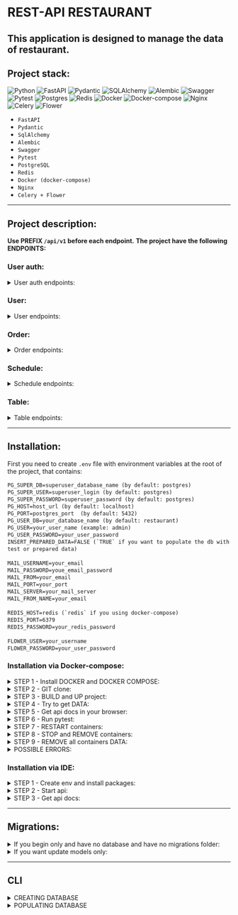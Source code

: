 # REST-API RESTAURANT

This application is designed to manage the data of restaurant.
---
## Project stack:
![Python](https://img.shields.io/badge/python-3670A0?style=for-the-badge&logo=python&logoColor=ffdd54)
![FastAPI](https://img.shields.io/badge/FastAPI-005571?style=for-the-badge&logo=fastapi)
![Pydantic](https://img.shields.io/badge/Pydantic-ff43a1.svg?style=for-the-badge)
![SQLAlchemy](https://img.shields.io/badge/sqlalchemy-7a1b0c.svg?style=for-the-badge)
![Alembic](https://img.shields.io/badge/alembic-1E5945.svg?style=for-the-badge)
![Swagger](https://img.shields.io/badge/-Swagger-%23Clojure?style=for-the-badge&logo=swagger&logoColor=white)
![Pytest](https://img.shields.io/badge/pytest-003153.svg?style=for-the-badge&logo=pytest&logoColor=gray)
![Postgres](https://img.shields.io/badge/postgres-%23316192.svg?style=for-the-badge&logo=postgresql&logoColor=white)
![Redis](https://img.shields.io/badge/redis-%23DD0031.svg?style=for-the-badge&logo=redis&logoColor=white)
![Docker](https://img.shields.io/badge/docker-%230db7ed.svg?style=for-the-badge&logo=docker&logoColor=white)
![Docker-compose](https://img.shields.io/badge/docker--compose-6495ED.svg?style=for-the-badge&logo=docker&logoColor=white)
![Nginx](https://img.shields.io/badge/nginx-%23009639.svg?style=for-the-badge&logo=nginx&logoColor=white)
![Celery](https://img.shields.io/badge/Celery-%2300C7B7.svg?style=for-the-badge&logo=Celery)
![Flower](https://img.shields.io/badge/F-Flower-green.svg?style=for-the-badge&logo=Celery)

- `FastAPI`
- `Pydantic`
- `SqlAlchemy`
- `Alembic`
- `Swagger`
- `Pytest`
- `PostgreSQL`
- `Redis`
- `Docker (docker-compose)`
- `Nginx`
- `Celery + Flower`
---
## Project description:
**Use PREFIX `/api/v1` before each endpoint.**
**The project have the following ENDPOINTS:**
### User auth:
<details>
<summary>User auth endpoints:</summary>

1) `GET` `/users/auth/me/` - Get current user info.
    <details>
    <summary>Description:</summary>
   
    **Returns** current user info.
    Available to all **confirmed users.**
    ```json
        {
         "username": "string",
         "email": "user@example.com",
         "phone": "505050505",
         "role": "superuser",
         "id": 0,
         "status": "confirmed"
        }
    ```
    </details>


2) `GET` `/users/auth/confirm-email/{sign}/` - Confirm email address.
    <details>
    <summary>Description:</summary>
   
    **Confirms** user's email.
    **Accessible to all.**
    `sign`: it is encoded user data, such as a username.
    ```json
    {
      "message": "E-mail has been successfully confirmed."
    }
    ```
    </details>


3) `GET` `/users/auth/reset-password/{sign}/` - Reset user's password.
    <details>
    <summary>Description:</summary>
   
    **Resets** user's password.
    Available to all **confirmed** users.
    `sign`: it is encoded user data, such as a username.
    ```json
    {
      "message": "A password reset email has been sent to your email"
    }
    ```
    </details>


4) `POST` `/token` - Get user token via login.
    <details>
    <summary>Description:</summary>
   
    **Gets** user token by entering your username and password.
    **Accessible to all.**
    ```json
    {
      "access_token": "string",
      "token_type": "string"
    }
    ```
    </details>


5) `POST` `/users/auth/register` - Register a new user.
    <details>
    <summary>Description:</summary>
   
    **Gets** new user data and saves it into db.
    **Accessible to all.**
    ```json
    {
      "username": "string",
      "email": "user@example.com",
      "phone": "661880805607310",
      "role": "superuser",
      "password": "stringst"
    }
    ```
    </details>


6) `POST` `/users/auth/confirm-reset-password/{sign}` - Confirm new user's password.
    <details>
    <summary>Description:</summary>
   
    **Gets** the user's new password and saves it in the database.
    **Accessible to all.**
    `sign`: it is encoded user data, such as a username.
    ```json
    {
      "password": "stringst",
      "password_confirm": "stringst"
    }
    ```
    </details>

</details>


### User:
<details>
<summary>User endpoints:</summary>

1) `GET` `/users/` - Get all users by parameters.
    <details>
    <summary>Description:</summary>
   
    **Returns** all users from db by parameters.
    Only available to **superuser**.

    Query params:
    - **phone**
    - **status** (`confirmed` or `unconfirmed`)

    ```json
    [
      {
        "username": "string",
        "email": "user@example.com",
        "phone": "918426795719187",
        "role": "superuser",
        "id": 0,
        "status": "confirmed"
      }
    ]
    ```
    </details>


2) `GET` `/users/{user_id}` - Get user by user id.
    <details>
    <summary>Description:</summary>
   
    **Returns** user from db by user id.
    Only available to **superuser**.

    ```json
    [
      {
        "username": "string",
        "email": "user@example.com",
        "phone": "918426795719187",
        "role": "superuser",
        "id": 0,
        "status": "confirmed"
      }
    ]
    ```
    </details>


3) `DELETE` `/users/{user_id}` - Delete user by user id.
    <details>
    <summary>Description:</summary>
   
    **Deletes** user from db by user id.
    Only available to **superuser**.

    ```json
    {
      "message": "user with id=1 was successfully deleted."
    }
    ```
    </details>


4) `PATCH` `/users/{user_id}` - Patch user by user id.
    <details>
    <summary>Description:</summary>
   
    **Updates** user from db by user id.
    Only available to **superuser**.

    ```json
    {
      "username": "some_username",
      "email": "user@example.com",
      "phone": "123456789",
      "role": "client",
      "status": "unconfirmed"
    }
    ```
    </details>


5) `POST` `/users/create` - Post user by user id.
    <details>
    <summary>Description:</summary>
   
    **Adds** new user into db.
    Only available to **superuser**.

    ```json
    {
      "username": "some_username",
      "email": "user@example.com",
      "phone": "123456789",
      "role": "client",
      "password": "some_strong_password"
    }
    ```
    </details>

</details>


### Order:
<details>
<summary>Order endpoints:</summary>

1) `GET` `/orders/` - Get all orders by parameters.
    <details>
    <summary>Description:</summary>
   
    **Returns** all orders from db by **parameters**.
    Available to all **confirmed users**.

    **Non-superuser behavior:**
    It will only find orders associated with the user id, else return empty list.

    Query params:
    - **start_datetime** (start booking date or datetime)
    - **end_datetime** (end booking date or datetime)
    - **status** (`confirmed` or `unconfirmed`)
    - **cost** (Less or equal)
    - **user_id**
    - **tables** (list of table ids)

    ```json
    [
      {
        "start_datetime": "2022-08-23T06:51",
        "end_datetime": "2022-08-23T07:51",
        "user_id": 1,
        "id": 0,
        "status": "processing",
        "cost": 0,
        "tables": [
          {
            "type": "standard",
            "number_of_seats": 1,
            "price_per_hour": 0,
            "id": 1
          }
        ]
      }
    ]
    ```
    </details>


2) `GET` `/orders/{order_id}` - Get order by order id.
    <details>
    <summary>Description:</summary>
   
    **Returns** order from db by **order id**.
    Available to all **confirmed users**.
    
    **Non-superuser behavior**:
    It will return the order only if the order is associated with this user, else return None.

    ```json
    {
      "start_datetime": "2022-08-23T06:51",
      "end_datetime": "2022-08-23T07:51",
      "user_id": 1,
      "id": 0,
      "status": "processing",
      "cost": 0,
      "tables": [
        {
          "type": "standard",
          "number_of_seats": 1,
          "price_per_hour": 0,
          "id": 1
        }
      ]
    }
    ```
    </details>


3) `DELETE` `/orders/{order_id}` - Delete order by order id.
    <details>
    <summary>Description:</summary>
   
    **Deletes** order from db by **order id**.
    Available to all **confirmed users**.
    
    **Non-superuser behavior**:
    It will delete the order only if the order is associated with this user, else raise exception that there is no such order.

    ```json
    {
      "message": "order with id=1 was successfully deleted."
    }
    ```
    </details>


4) `PATCH` `/orders/{order_id}` - Patch order by order id.
    <details>
    <summary>Description:</summary>
   
    **Updates** order from db by order id.
    Available to all **confirmed users**.
    
    **Non-superuser behavior**:
    It will patch the order only if the order is associated with this user, else raise exception that there is no such order.
    
    **Manual validations:**
    - date or datetime objects (comparison start and end values);
    - checks time range within daily schedule;
    - checks free time in the orders.
   
    ```json
    {
      "start_datetime": "2022-08-08T10:00",
      "end_datetime": "2022-08-08T12:59",
      "user_id": 1,
      "status": "confirmed",
      "cost": 5000,
      "add_tables": [
        1,
        2,
        3
      ],
      "delete_tables": [
        4
      ]
    }
    ```
    </details>


5) `POST` `/orders/create` - Add new order.
    <details>
    <summary>Description:</summary>
   
    **Adds** new order into db.
    Available to all **confirmed users**.

    **Manual validations:**
    - date or datetime objects (comparison start and end values);
    - checks time range within daily schedule;
    - checks free time in the orders.

   **Features:**
    - automatically calculates the cost of time when rounded to the nearest hour

    ```json
    {
      "start_datetime": "2022-08-10T08:00",
      "end_datetime": "2022-08-10T14:59",
      "user_id": 1,
      "tables": [
        1,
        2,
        3
      ]
    }
    ```
    </details>

</details>


### Schedule:
<details>
<summary>Schedule endpoints:</summary>

1) `GET` `/schedules/` - Get all schedules by parameters.
    <details>
    <summary>Description:</summary>
   
    **Returns** all schedules from db by **parameters**.
    Available to all **confirmed users**.

    Query params:
    - **day** (weekday or date)
    - **open_time** (More or equal)
    - **close_time** (Less or equal)
    - **break_start_time** (More or equal)
    - **break_end_time** (Less or equal)

    ```json
    [
      {
        "day": "Monday",
        "open_time": "06:00",
        "close_time": "22:00",
        "break_start_time": "13:00",
        "break_end_time": "13:59",
        "id": 0
      }
    ]
    ```
    </details>


2) `GET` `/schedules/{schedule_id}` - Get schedule by schedule id.
    <details>
    <summary>Description:</summary>
   
    **Returns** schedule from db by **schedule id**.
    Available to all **confirmed users**.

    ```json
    {
        "day": "Monday",
        "open_time": "06:00",
        "close_time": "22:00",
        "break_start_time": "13:00",
        "break_end_time": "13:59",
        "id": 0
    }
    ```
    </details>


3) `DELETE` `/schedules/{schedule_id}` - Delete order by order id.
    <details>
    <summary>Description:</summary>
   
    **Deletes** schedule from db by **schedule id**.
    Only available to **superuser or admin.**

    ```json
    {
      "message": "schedule with id=1 was successfully deleted."
    }
    ```
    </details>


4) `PATCH` `/schedules/{schedule_id}` - Patch schedule by schedule id.
    <details>
    <summary>Description:</summary>
   
    **Updates** schedule from db by **schedule id**.
    Only available to **superuser or admin.**
    
    **Manual validations:**
    - date or datetime objects (comparison open and close values);
   
    ```json
    {
      "day": "Monday",
      "open_time": "08:00",
      "close_time": "22:00",
      "break_start_time": "13:00",
      "break_end_time": "14:00"
    }
    ```
    </details>


5) `POST` `/schedules/create` - Add new schedule.
    <details>
    <summary>Description:</summary>
   
    **Adds** new schedule into db.
    Only available to **superuser or admin.**

    **Manual validations:**
    - date or datetime objects (comparison start and end values);

    ```json
    {
      "day": "2022-12-25",
      "open_time": "10:00",
      "close_time": "23:00",
      "break_start_time": "14:00",
      "break_end_time": "15:00"
    }
    ```
    </details>

</details>


### Table:
<details>
<summary>Table endpoints:</summary>

1) `GET` `/tables/` - Get all tables by parameters.
    <details>
    <summary>Description:</summary>
   
    **Returns** all tables from db by **parameters**.
    Available to all **confirmed users.**

    **Non-superuser behavior:**
    Instead of a nested full order data, it will only return the start and end datetime.

    Query params:
    - **type** (`standard`, `private`, `vip_room`)
    - **number_of_seats** (Less or equal)
    - **price_per_hour** (Less or equal)
    - **start_datetime** (Start booking date or datetime)
    - **end_datetime** (End booking date or datetime)

    ```json
    [
      {
        "type": "standard",
        "number_of_seats": 1,
        "price_per_hour": 0,
        "id": 1,
        "orders": [
          {
            "start_datetime": "2022-08-23T06:51",
            "end_datetime": "2022-08-23T07:51",
            "user_id": 1,
            "id": 1,
            "status": "processing",
            "cost": 0
          }
        ]
      }
    ]
    ```
    </details>


2) `GET` `/tables/{table_id}` - Get table by table id.
    <details>
    <summary>Description:</summary>
   
    **Returns** table from db by **table id**.
    Available to all **confirmed users.**
    
    **Non-superuser behavior:**
    Instead of a nested full order data, it will only return the start and end datetime.
    ```json
    {
      "type": "standard",
      "number_of_seats": 1,
      "price_per_hour": 0,
      "id": 1,
      "orders": [
        {
          "start_datetime": "2022-08-23T06:51",
          "end_datetime": "2022-08-23T07:51",
          "user_id": 1,
          "id": 1,
          "status": "processing",
          "cost": 0
        }
      ]
    }
    ```
    </details>


3) `DELETE` `/tables/{table_id}` - Delete table by table id.
    <details>
    <summary>Description:</summary>
   
    **Deletes** table from db by **table id**.
    Only available to **superuser or admin.**

    ```json
    {
      "message": "table with id=1 was successfully deleted."
    }
    ```
    </details>


4) `PATCH` `/tables/{table_id}` - Patch table by table id.
    <details>
    <summary>Description:</summary>
   
    **Updates** table from db by **table id**.
    Only available to **superuser or admin.**
     
    ```json
    {
      "type": "standard",
      "number_of_seats": 4,
      "price_per_hour": 5000
    }
    ```
    </details>


5) `POST` `/tables/create` - Add new table.
    <details>
    <summary>Description:</summary>
   
    **Adds** new table into db.
    Only available to **superuser or admin.**

    ```json
    {
      "type": "private",
      "number_of_seats": 2,
      "price_per_hour": 5000
    }
    ```
    </details>

</details>

---


## Installation:
First you need to create `.env` file with environment variables at the root of the project, that contains:
```
PG_SUPER_DB=superuser_database_name (by default: postgres)
PG_SUPER_USER=superuser_login (by default: postgres)
PG_SUPER_PASSWORD=superuser_password (by default: postgres)
PG_HOST=host_url (by default: localhost)
PG_PORT=postgres_port  (by default: 5432)
PG_USER_DB=your_database_name (by default: restaurant)
PG_USER=your_user_name (example: admin)
PG_USER_PASSWORD=your_user_password
INSERT_PREPARED_DATA=FALSE (`TRUE` if you want to populate the db with test or prepared data)

MAIL_USERNAME=your_email
MAIL_PASSWORD=youe_email_password
MAIL_FROM=your_email
MAIL_PORT=your_port
MAIL_SERVER=your_mail_server
MAIL_FROM_NAME=your_email

REDIS_HOST=redis (`redis` if you using docker-compose)
REDIS_PORT=6379
REDIS_PASSWORD=your_redis_password

FLOWER_USER=your_username
FLOWER_PASSWORD=your_user_password
```

### Installation via Docker-compose:

<details>
<summary>STEP 1 - Install DOCKER and DOCKER COMPOSE:</summary>

**For the beginning install `docker` and `docker compose` on your machine:**
1) **[docker](https://docs.docker.com/engine/install/ubuntu/)**
2) **[docker-compose](https://docs.docker.com/compose/install/)**
3) **P.S.: Depending on the version use:**
    ```commandline
    docker compose
    ```
   Or
    ```commandline
    docker-compose
    ```
</details>

<details>
<summary>STEP 2 - GIT clone:</summary>

1) **Then `git clone` this project in your folder.**
2) **And go to the `manage` directory where are `.sh` scripts are located.**
</details>

<details>
<summary>STEP 3 - BUILD and UP project:</summary>

**Use following command:**
- production container:
   ```commandline
   bash start.sh
   ```
- or if you want to build development container:
   ```commandline
   bash start.sh --dev
   ```
</details>

<details>
<summary>STEP 4 - Try to get DATA:</summary>

```commandline
curl http://0.0.0.0:8080/api/v1/orders/
```
After the request, you should get something like that: `{"detail":"Not authenticated"}`.
That means it's all right.

</details>

<details>
<summary>STEP 5 - Get api docs in your browser:</summary>

- **[http://0.0.0.0:8080/api/v1/docs](http://0.0.0.0:8080/api/v1/docs)**

OR

- **[http://0.0.0.0:8080/api/v1/redoc](http://0.0.0.0:8080/api/v1/redoc)**

After you got swagger docs, you can log in.

![swagger-docs](screenshots/swagger_authorize.png)

If you set `INSERT_PREPARED_DATA` to `TRUE`, just enter following data:
```
username: superuser
password: 12345678
```
![swagger-authorize](screenshots/swagger_authorize_2.png)
</details>

<details>
<summary>STEP 6 - Run pytest:</summary>

**If you use development mode, you can run pytest:**
- First, enter to the container:
    ```commandline
    docker exec -it restaurant-backend-dev bash
    ```
- Second, run `pytest` command:
    ```bash
    cd tests/ && python -m pytest
    ```
</details>

<details>
<summary>STEP 7 - RESTART containers:</summary>

- to restart the containers:
   ```commandline
   bash restart.sh
   ```
- if you have previously run a development container:
   ```commandline
   bash restart.sh --dev
   ```
</details>

<details>
<summary>STEP 8 - STOP and REMOVE containers:</summary>

- to stop and remove the containers:
   ```commandline
   bash stop.sh
   ```
- if you have previously run a development container:
   ```commandline
   bash stop.sh --dev
   ```
</details>

<details>
<summary>STEP 9 - REMOVE all containers DATA:</summary>

- to remove all containers data:
   ```commandline
   bash remove.sh
   ```
- if you have previously run a development container:
   ```commandline
   bash remove.sh --dev
   ```
</details>

<details>
<summary>POSSIBLE ERRORS:</summary>

- **if you get `postgres` warnings after app started,
then you should probably change outer port for `postgres` in `docker-compose.yml`:**
    ```yaml
    ports:
      - '5432:5432'
    ```
   *change to ↓*
    ```yaml
    ports:
      - '5632:5432'
    ```
- **if you got something like this:**
   ```commandline
   Got permission denied while trying to connect to the Docker daemon socket at unix:///var/run/docker.sock:...
   ```
   *Use:*
   ```commandline
   sudo chmod 666 /var/run/docker.sock
   ```
- **if you use ubuntu, then you will probably have a problems with psycopg2.
So install this:**
    ```commandline
    sudo apt-get install libpq-dev
    ```
</details>

### Installation via IDE:

<details>
<summary>STEP 1 - Create env and install packages:</summary>

1) First, install **[poetry](https://python-poetry.org/docs/#installation)**:
    ```commandline
    pip install poetry
    ```
2) ```commandline
   poetry shell
   ```
3) ```commandline
   poetry install
   ```
    Or
   ```commandline
    poetry install --no-dev
   ```
</details>

<details>
<summary>STEP 2 - Start api:</summary>

**Go to the root project directory.**

`Ubuntu` (`Bash`):
```bash
python -m src.db --create_db
```
```bash
cd src/db && alembic upgrade head
```
```bash
uvicorn src.api.app:app --reload
```
</details>

<details>
<summary>STEP 3 - Get api docs:</summary>

**Get docs and data in your browser:**
```
http://localhost/api/v1
```
Or
```
http://127.0.0.1:5000/api/v1
```
Or
```
http://0.0.0.0:5000/api/v1
```
</details>

---
## Migrations:

<details>
<summary>If you begin only and have no database and have no migrations folder:</summary>

`Ubuntu` (`Bash`):
```bash
python -m src.db --create_db
```
```bash
cd src/db && alembic init migrations
```
```bash
alembic revision --autogenerate -m "first_migration"
```
```bash
alembic upgrade head
```
</details>

<details>
<summary>If you want update models only:</summary>

`Ubuntu` (`Bash`):

```bash
alembic revision --autogenerate -m "update_model"
```
```bash
alembic upgrade head
```
</details>

---
## CLI
<details>
<summary>CREATING DATABASE</summary>

**Simple command line interface, that:**

1) allows you to create db:
   ``` commandline
   python -m src.db --create_db
   ```
2) allows you to drop db:
   ``` commandline
   python -m src.db --drop_db
   ```
3) And contains optional arguments:
    - `-d`, `--db_name`, allows assign db name:
   
        ``` commandline
        python -m src.db --drop_db -d your_db_name
        ```

    - `-u`, `--user_name`, allows assign username:
   
        ``` commandline
        python -m src.db --create_db -u your_user_name
        ```
    
    - `-r`, `--role_name`, allows assign role name:
   
        ``` commandline
        python -m src.db --create_db -r your_role_name
        ```
    
    - `-p`, `--user_password`, allows assign user password:
   
        ``` commandline
        python -m src.db --create_db -p your_user_password
        ```
4) Helper:
    ``` commandline
    python -m src.db -h
    ```

**IMPORTANT:** **If the arguments is not specified, it is taken from the env variables or set by default.**
</details>

<details>
<summary>POPULATING DATABASE</summary>

1) Populate the empty database with prepared data.:
   ``` commandline
   python -m src.utils.db_populating --populate_db
   ```
2) Helper:
    ``` commandline
    python -m src.utils.db_populating -h
    ```
</details>